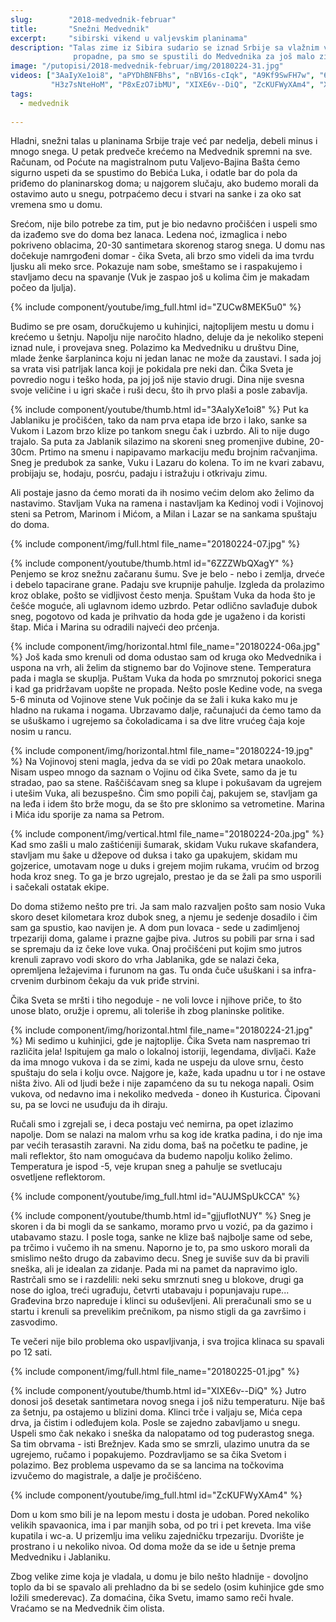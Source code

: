 ```yaml
---
slug:        "2018-medvednik-februar"
title:       "Snežni Medvednik"
excerpt:     "sibirski vikend u valjevskim planinama"
description: "Talas zime iz Sibira sudario se iznad Srbije sa vlažnim vazduhom sa juga i zapada. Gre'ota da tol'ki sneg 
              propadne, pa smo se spustili do Medvednika za još malo zimskih čarolija."
image: "/putopisi/2018-medvednik-februar/img/20180224-31.jpg"
videos: ["3AaIyXe1oi8", "aPYDhBNFBhs", "nBV16s-cIqk", "A9Kf9SwFH7w", "6ZZZWbQXagY", "gjjufIotNUY", "AUJMSpUkCCA", 
         "H3z7sNteHoM", "P8xEzO7ibMU", "XIXE6v--DiQ", "ZcKUFWyXAm4", "Xid6Te8hG-M", "8L7wk6M-XHc", "ZUCw8MEK5u0"]
tags:
  - medvednik
  
---
```


Hladni, snežni talas u planinama Srbije traje već par nedelja, debeli minus i mnogo snega.
U petak predveče krećemo na Medvednik spremni na sve. Računam, od Poćute na magistralnom putu Valjevo-Bajina Bašta ćemo 
sigurno uspeti da se spustimo do Bebića Luka, i odatle bar do pola da priđemo do planinarskog doma; u najgorem slučaju, 
ako budemo morali da ostavimo auto u snegu, potrpaćemo decu i stvari na sanke i za oko sat vremena smo u domu.

Srećom, nije bilo potrebe za tim, put je bio nedavno pročišćen i uspeli smo da izađemo sve do doma bez lanaca. Ledena noć,
izmaglica i nebo pokriveno oblacima, 20-30 santimetara skorenog starog snega. U domu nas dočekuje namrgođeni domar - čika 
Sveta, ali brzo smo videli da ima tvrdu ljusku ali meko srce. Pokazuje nam sobe, smeštamo se i raspakujemo i stavljamo 
decu na spavanje (Vuk je zaspao još u kolima čim je makadam počeo da ljulja). 

{% include component/youtube/img_full.html id="ZUCw8MEK5u0" %}

Budimo se pre osam, doručkujemo u kuhinjici, najtoplijem mestu u domu i krećemo u šetnju. Napolju nije naročito hladno,
deluje da je nekoliko stepeni iznad nule, i provejava sneg. Polazimo ka Medvedniku u društvu Dine, mlade ženke šarplaninca
koju ni jedan lanac ne može da zaustavi. I sada joj sa vrata visi patrljak lanca koji je pokidala pre neki dan. Čika Sveta je
povredio nogu i teško hoda, pa joj još nije stavio drugi. Dina nije svesna svoje veličine i u igri skače i ruši decu, što 
ih prvo plaši a posle zabavlja.

{% include component/youtube/thumb.html id="3AaIyXe1oi8" %}
Put ka Jablaniku je pročišćen, tako da nam prva etapa ide brzo i lako, sanke sa Vukom i Lazom brzo klize po tankom snegu 
čak i uzbrdo. Ali to nije dugo trajalo. Sa puta za Jablanik silazimo na skoreni sneg promenjive
dubine, 20-30cm. Prtimo na smenu i napipavamo markaciju među brojnim račvanjima. Sneg je predubok za sanke, Vuku i Lazaru
do kolena. To im ne kvari zabavu, probijaju se, hodaju, posrću, padaju i istražuju i otkrivaju zimu.

Ali postaje jasno da ćemo morati da ih nosimo većim delom ako želimo da nastavimo. Stavljam Vuka na ramena i nastavljam
ka Kedinoj vodi i Vojinovoj steni sa Petrom, Marinom i Mićom, a Milan i Lazar se na sankama spuštaju do doma.

{% include component/img/full.html file_name="20180224-07.jpg" %}

{% include component/youtube/thumb.html id="6ZZZWbQXagY" %}
Penjemo se kroz snežnu začaranu šumu. Sve je belo - nebo i zemlja, drveće i debelo tapacirane grane. Padaju sve 
krupnije pahulje. Izgleda da prolazimo kroz oblake, pošto se vidljivost često menja. Spuštam Vuka da hoda
što je češće moguće, ali uglavnom idemo uzbrdo. Petar odlično savlađuje dubok sneg, pogotovo od kada je 
prihvatio da hoda gde je ugaženo i da koristi štap. Mića i Marina su odradili najveći deo prćenja.

{% include component/img/horizontal.html file_name="20180224-06a.jpg" %}
Još kada smo krenuli od doma odustao sam od kruga oko Medvednika i uspona na vrh, ali želim da stignemo bar do Vojinove stene.
Temperatura pada i magla se skuplja. Puštam Vuka da hoda po smrznutoj pokorici snega i kad ga pridržavam uopšte ne 
propada. Nešto posle Kedine vode, na svega 5-6 minuta od Vojinove stene Vuk počinje da se žali i kuka kako mu je hladno na rukama
i nogama. Ubrzavamo dalje, računajući da ćemo tamo da se ušuškamo i ugrejemo sa čokoladicama i sa dve litre vrućeg 
čaja koje nosim u rancu.

{% include component/img/horizontal.html file_name="20180224-19.jpg" %}
Na Vojinovoj steni magla, jedva da se vidi po 20ak metara unaokolo. Nisam uspeo mnogo da
saznam o Vojinu od čika Svete, samo da je tu stradao, pao sa stene. Raščišćavam sneg sa klupe i pokušavam da ugrejem i 
utešim Vuka, ali bezuspešno. Čim smo popili čaj, pakujem se, stavljam ga na
leđa i idem što brže mogu, da se što pre sklonimo sa vetrometine. Marina i Mića idu sporije za nama sa Petrom.

{% include component/img/vertical.html file_name="20180224-20a.jpg" %}
Kad smo zašli u malo zaštićeniji šumarak, skidam Vuku rukave skafandera, stavljam mu šake u džepove od duksa i tako ga 
upakujem, skidam mu gojzerice, umotavam noge u duks i grejem mojim rukama, vrućim od brzog hoda kroz sneg. To ga je 
brzo ugrejalo, prestao je da se žali pa smo usporili i sačekali ostatak ekipe.

Do doma stižemo nešto pre tri. Ja sam malo razvaljen pošto sam nosio Vuka skoro deset kilometara kroz dubok sneg, a njemu
je sedenje dosadilo i čim sam ga spustio, kao navijen je. A dom pun lovaca - sede u zadimljenoj trpezariji doma, galame i 
prazne gajbe piva. Jutros su pobili par srna i sad se spremaju da iz čeke love vuka. Onaj pročišćeni put kojim smo jutros
krenuli zapravo vodi skoro do vrha Jablanika, gde se nalazi čeka, opremljena ležajevima i furunom na gas. Tu onda čuče 
ušuškani i sa infra-crvenim durbinom čekaju da vuk priđe strvini.

Čika Sveta se mršti i tiho negoduje - ne voli lovce i njihove priče, to što unose blato, oružje i opremu, ali toleriše ih zbog
planinske politike.

{% include component/img/horizontal.html file_name="20180224-21.jpg" %}
Mi sedimo u kuhinjici, gde je najtoplije. Čika Sveta nam naspremao tri različita jela! Ispitujem ga malo o lokalnoj istoriji, 
legendama, divljači. Kaže da ima mnogo vukova i da se zimi, kada ne uspeju da ulove srnu, često spuštaju do sela i kolju 
ovce. Najgore je, kaže, kada upadnu u tor i ne ostave ništa živo. Ali od ljudi beže i nije zapamćeno da su tu nekoga napali.
Osim vukova, od nedavno ima i nekoliko medveda - doneo ih Kusturica. Čipovani su, pa se lovci ne usuđuju da ih diraju.
 
Ručali smo i zgrejali se, i deca postaju već nemirna, pa opet izlazimo napolje. Dom se nalazi na malom vrhu sa kog ide
kratka padina, i do nje ima par većih terasastih zaravni. Na zidu doma, baš na početku te padine, je mali reflektor, što
nam omogućava da budemo napolju koliko želimo. Temperatura je ispod -5, veje krupan sneg a pahulje se svetlucaju osvetljene
reflektorom.

{% include component/youtube/img_full.html id="AUJMSpUkCCA" %}

{% include component/youtube/thumb.html id="gjjufIotNUY" %}
Sneg je skoren i da bi mogli da se sankamo, moramo prvo u vozić, pa da gazimo i utabavamo 
stazu. I posle toga, sanke ne klize baš najbolje same od sebe, pa trčimo i vučemo ih na smenu. Naporno je to, pa smo uskoro
morali da smislimo nešto drugo da zabavimo decu. Sneg je suviše suv da bi pravili sneška, ali je idealan za zidanje. Pada
mi na pamet da napravimo iglo. Rastrčali smo se i razdelili: neki seku smrznuti sneg u blokove, drugi ga nose do igloa,
treći ugrađuju, četvrti utabavaju i popunjavaju rupe... Građevina brzo napreduje i klinci su oduševljeni. Ali preračunali smo 
se u startu i krenuli sa prevelikim prečnikom, pa nismo stigli da ga završimo i zasvodimo.

Te večeri nije bilo problema oko uspavljivanja, i sva trojica klinaca su spavali po 12 sati.

{% include component/img/full.html file_name="20180225-01.jpg" %}

{% include component/youtube/thumb.html id="XIXE6v--DiQ" %}
Jutro donosi još desetak santimetara novog snega i još nižu temperaturu. Nije baš za šetnju, pa ostajemo u blizini doma.
Klinci trče i valjaju se, Mića cepa drva, ja čistim i odleđujem kola. Posle se zajedno zabavljamo u snegu. Uspeli smo
čak nekako i sneška da nalopatamo od tog puderastog snega. Sa tim obrvama - isti Brežnjev. Kada smo se smrzli, ulazimo 
unutra da se ugrejemo, ručamo i popakujemo. Pozdravljamo se sa čika Svetom i polazimo. Bez problema uspevamo da se sa
lancima na točkovima izvučemo do magistrale, a dalje je pročišćeno.

{% include component/youtube/img_full.html id="ZcKUFWyXAm4" %}

Dom u kom smo bili je na lepom mestu i dosta je udoban. Pored nekoliko velikih spavaonica, ima i par manjih soba, od po
tri i pet kreveta. Ima više kupatila i wc-a. U prizemlju ima veliku zajedničku trpezariju. Dvorište je prostrano i u 
nekoliko nivoa. Od doma može da se ide u šetnje prema Medvedniku i Jablaniku.

Zbog velike zime koja je vladala, u domu je bilo nešto hladnije - dovoljno toplo da bi se spavalo ali 
prehladno da bi se sedelo (osim kuhinjice gde smo ložili smederevac). Za domaćina, čika Svetu, imamo samo reči hvale.
Vraćamo se na Medvednik čim olista.